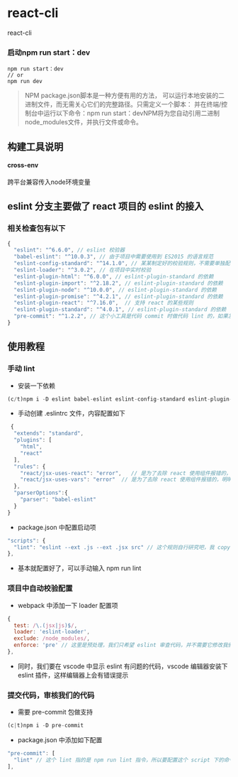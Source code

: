 # react-cli
react-cli

### 启动npm run start：dev
```node
npm run start：dev
// or
npm run dev
```
> NPM package.json脚本是一种方便有用的方法，
可以运行本地安装的二进制文件，而无需关心它们的完整路径。只需定义一个脚本：
并在终端/控制台中运行以下命令：npm run start：devNPM将为您自动引用二进制node_modules文件，并执行文件或命令。  

## 构建工具说明

#### cross-env
跨平台兼容传入node环境变量

## eslint 分支主要做了 react 项目的 eslint 的接入

### 相关检查包有以下

```javascript
{ 
  "eslint": "^6.6.0", // eslint 校验器
  "babel-eslint": "^10.0.3", // 由于项目中需要使用到 ES2015 的语言规范
  "eslint-config-standard": "^14.1.0", // 某某制定好的校验规则，不需要单独配置了（当然还有很多牛叉人写的规则，自己有时间可以去尝试）
  "eslint-loader": "^3.0.2", // 在项目中实时校验
  "eslint-plugin-html": "^6.0.0", // eslint-plugin-standard 的依赖
  "eslint-plugin-import": "^2.18.2", // eslint-plugin-standard 的依赖
  "eslint-plugin-node": "^10.0.0", // eslint-plugin-standard 的依赖
  "eslint-plugin-promise": "^4.2.1", // eslint-plugin-standard 的依赖
  "eslint-plugin-react": "^7.16.0",  // 支持 react 的某些规则
  "eslint-plugin-standard": "^4.0.1", // eslint-plugin-standard 的依赖
  "pre-commit": "^1.2.2", // 这个小工具是代码 commit 时做代码 lint 的，如果发现有不符合 lint 规则的则禁止提交
}
```
## 使用教程

### 手动 lint

- 安装一下依赖
```javascript
(c/t)npm i -D eslint babel-eslint eslint-config-standard eslint-plugin-html eslint-plugin-import eslint-plugin-node eslint-plugin-promise eslint-plugin-react eslint-plugin-standard
```
- 手动创建 .eslintrc 文件，内容配置如下
```javascript
 {
  "extends": "standard",
  "plugins": [
    "html",
    "react"
  ],
  "rules": {
    "react/jsx-uses-react": "error",   // 是为了去除 react 使用组件报错的，明明使用了该组件却说你未使用
    "react/jsx-uses-vars": "error"  // 是为了去除 react 使用组件报错的，明明使用了该组件却说你未使用
  },
  "parserOptions":{
    "parser": "babel-eslint"
  }
}
```
- package.json 中配置启动项
```javascript
"scripts": {
  "lint": "eslint --ext .js --ext .jsx src" // 这个规则自行研究吧，我 copy 的，以前研究过，忘记了。。。
},
```
- 基本就配置好了，可以手动输入 npm run lint

### 项目中自动校验配置

- webpack 中添加一下 loader 配置项
```javascript
{
  test: /\.(jsx|js)$/,
  loader: 'eslint-loader',
  exclude: /node_modules/,
  enforce: 'pre' // 这里是预处理，我们只希望 eslint 审查代码，并不需要它修改我们的代码
},
```
- 同时，我们要在 vscode 中显示 eslint 有问题的代码，vscode 编辑器安装下 eslint 插件，这样编辑器上会有错误提示

### 提交代码，审核我们的代码
- 需要 pre-commit 包做支持
```javascript
(c|t)npm i -D pre-commit
```
- package.json 中添加如下配置
```javascript
"pre-commit": [
  "lint" // 这个 lint 指的是 npm run lint 指令，所以要配置这个 script 下的命令，上面已经配置过了
],
```